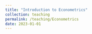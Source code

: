 ```yaml
---
title: "Introduction to Econometrics"
collection: teaching
permalink: /teaching/Econometrics
date: 2023-01-01
---
```

